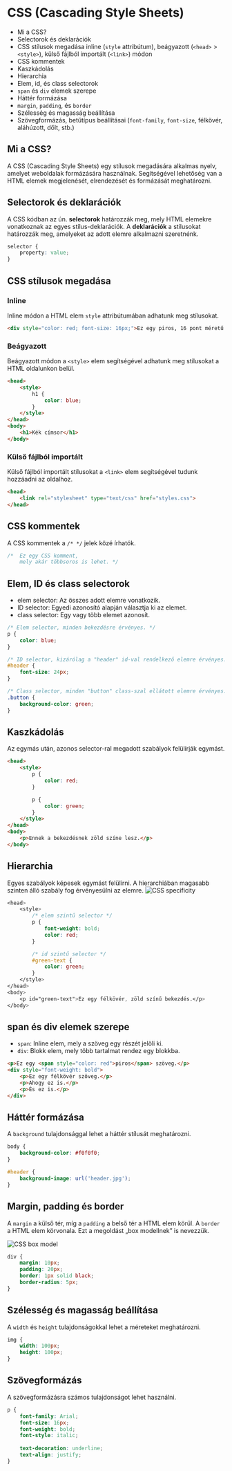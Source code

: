 # CSS (Cascading Style Sheets)

* Mi a CSS?
* Selectorok és deklarációk
* CSS stílusok megadása inline (`style` attribútum), beágyazott (`<head>` > `<style>`), külső fájlból importált (`<link>`) módon
* CSS kommentek
* Kaszkádolás
* Hierarchia
* Elem, id, és class selectorok
* `span` és `div` elemek szerepe
* Háttér formázása
* `margin`, `padding`, és `border`
* Szélesség és magasság beállítása
* Szövegformázás, betűtípus beállításai (`font-family`, `font-size`, félkövér, aláhúzott, dőlt, stb.)

## Mi a CSS?

A CSS (Cascading Style Sheets) egy stílusok megadására alkalmas nyelv, amelyet weboldalak formázására használnak. Segítségével lehetőség van a HTML elemek megjelenését, elrendezését és formázását meghatározni.

## Selectorok és deklarációk

A CSS kódban az ún. __selectorok__ határozzák meg, mely HTML elemekre vonatkoznak az egyes stílus-deklarációk. A __deklarációk__ a stílusokat határozzák meg, amelyeket az adott elemre alkalmazni szeretnénk.

```css
selector {
    property: value;
}
```

## CSS stílusok megadása

### Inline

Inline módon a HTML elem `style` attribútumában adhatunk meg stílusokat.

```html
<div style="color: red; font-size: 16px;">Ez egy piros, 16 pont méretű szöveg.</div>
```

### Beágyazott

Beágyazott módon a `<style>` elem segítségével adhatunk meg stílusokat a HTML oldalunkon belül.

```html
<head>
    <style>
        h1 {
            color: blue;
        }
    </style>
</head>
<body>
    <h1>Kék címsor</h1>
</body>
```

### Külső fájlból importált 

Külső fájlból importált stílusokat a `<link>` elem segítségével tudunk hozzáadni az oldalhoz.

```html
<head>
    <link rel="stylesheet" type="text/css" href="styles.css">
</head>
```

## CSS kommentek

A CSS kommentek a `/* */` jelek közé írhatók.

```css
/*  Ez egy CSS komment,
    mely akár többsoros is lehet. */
```

## Elem, ID és class selectorok

- elem selector: Az összes adott elemre vonatkozik.
- ID selector: Egyedi azonosító alapján választja ki az elemet.
- class selector: Egy vagy több elemet azonosít.

```css
/* Elem selector, minden bekezdésre érvényes. */
p {
    color: blue;
}

/* ID selector, kizárólag a "header" id-val rendelkező elemre érvényes. */
#header {
    font-size: 24px;
}

/* Class selector, minden "button" class-szal ellátott elemre érvényes. */
.button {
    background-color: green;
}
```

## Kaszkádolás
Az egymás után, azonos selector-ral megadott szabályok felülírják egymást.

```html
<head>
    <style>
        p {
            color: red;
        }

        p {
            color: green;
        }
    </style>
</head>
<body>
    <p>Ennek a bekezdésnek zöld színe lesz.</p>
</body>
```

## Hierarchia
Egyes szabályok képesek egymást felülírni. A hierarchiában magasabb szinten álló szabály fog érvényesülni az elemre.
![CSS specificity](imgs/css_specificity.png)

```css
<head>
    <style>
        /* elem szintű selector */
        p {
            font-weight: bold;
            color: red;
        }

        /* id szintű selector */
        #green-text {
            color: green;
        }
    </style>
</head>
<body>
    <p id="green-text">Ez egy félkövér, zöld színű bekezdés.</p>
</body>
```

## span és div elemek szerepe

- `span`: Inline elem, mely a szöveg egy részét jelöli ki.
- `div`: Blokk elem, mely több tartalmat rendez egy blokkba.

```html
<p>Ez egy <span style="color: red">piros</span> szöveg.</p>
<div style="font-weight: bold">
    <p>Ez egy félkövér szöveg.</p>
    <p>Ahogy ez is.</p>
    <p>És ez is.</p>
</div>
```

## Háttér formázása

A `background` tulajdonsággal lehet a háttér stílusát meghatározni.

```css
body {
    background-color: #f0f0f0;
}

#header {
    background-image: url('header.jpg');
}
```

## Margin, padding és border

A `margin` a külső tér, míg a `padding` a belső tér a HTML elem körül. A `border` a HTML elem körvonala.
Ezt a megoldást „box modellnek” is nevezzük.

![CSS box model](imgs/css_box_model.drawio.png)

```css
div {
    margin: 10px;
    padding: 20px;
    border: 1px solid black;
    border-radius: 5px;
}
```

## Szélesség és magasság beállítása

A `width` és `height` tulajdonságokkal lehet a méreteket meghatározni.

```css
img {
    width: 100px;
    height: 100px;
}
```

## Szövegformázás

A szövegformázásra számos tulajdonságot lehet használni.

```css
p {
    font-family: Arial;
    font-size: 16px;
    font-weight: bold;
    font-style: italic;
    
    text-decoration: underline;
    text-align: justify;
}
```
